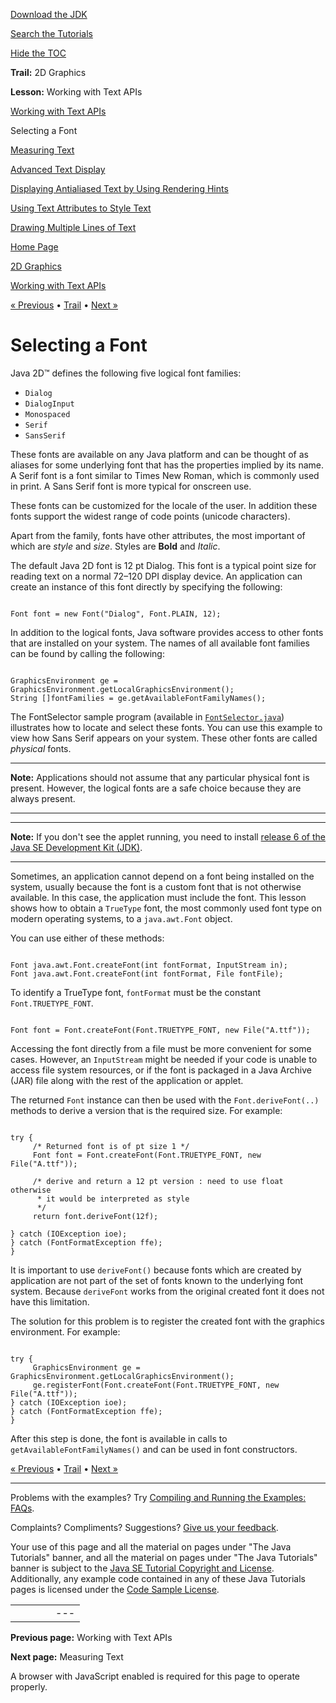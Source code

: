 [Download
the JDK](http://java.sun.com/javase/6/download.jsp)
  
[Search the
Tutorials](../../search.html)
  
[Hide the TOC](javascript:toggleLeft())

**Trail:** 2D Graphics
  
**Lesson:** Working with Text APIs

[Working with Text APIs](index.html)

Selecting a Font

[Measuring Text](measuringtext.html)

[Advanced Text Display](advanced.html)

[Displaying Antialiased Text by Using Rendering Hints](renderinghints.html)

[Using Text Attributes to Style Text](textattributes.html)

[Drawing Multiple Lines of Text](drawmulstring.html)

[Home Page](../../index.html)
>
[2D Graphics](../index.html)
>
[Working with Text APIs](index.html)

[« Previous](index.html) • [Trail](../TOC.html) • [Next »](measuringtext.html)

# Selecting a Font

Java 2D™ defines the following five logical font families:

* `Dialog`
* `DialogInput`
* `Monospaced`
* `Serif`
* `SansSerif`

These fonts are available on any Java platform and can be
thought of as aliases for some underlying font that has the
properties implied by its name. A Serif font is a font similar to
Times New Roman, which is commonly used in print. A Sans Serif font is
more typical for onscreen use.

These fonts can be customized for the locale of
the user. In addition these fonts support the widest range of code points (unicode characters).

Apart from the family, fonts have other attributes, the
most important of which are *style* and
*size*. Styles are **Bold** and
*Italic*.

The default Java 2D font is 12 pt Dialog. This font is a typical point size for
reading text on a normal 72–120 DPI display device.
An application can create an instance of this font directly by specifying the following:

```

Font font = new Font("Dialog", Font.PLAIN, 12);

```

In addition to the logical fonts, Java software provides access to other
fonts that are installed on your system. The names of all available font families
can be found by calling the following:

```

GraphicsEnvironment ge = GraphicsEnvironment.getLocalGraphicsEnvironment();
String []fontFamilies = ge.getAvailableFontFamilyNames();

```

The FontSelector sample program (available in
[`FontSelector.java`](examples/FontSelector.java))
illustrates how to locate and select these
fonts. You can use this example to view how Sans Serif appears on your system.
These other fonts are called *physical* fonts.

---

**Note:** Applications should not assume that any particular physical font is
present. However, the logical fonts are a safe choice because they are always present.

---

---

**Note:** If you don't see the applet running, you need to install [release 6 of the Java SE Development Kit (JDK)](http://java.sun.com/javase/downloads/index.jsp).

---

Sometimes, an application cannot depend on a font being installed on the system,
usually because the font is a custom font that is not otherwise available.
In this case, the application must include the font.
This lesson shows how to obtain a `TrueType` font, the most commonly
used font type on modern operating systems, to a `java.awt.Font` object.

You can use either of these methods:

```

Font java.awt.Font.createFont(int fontFormat, InputStream in);
Font java.awt.Font.createFont(int fontFormat, File fontFile);

```

To identify a TrueType font, `fontFormat` must be the constant `Font.TRUETYPE_FONT`.

```

Font font = Font.createFont(Font.TRUETYPE_FONT, new File("A.ttf"));

```

Accessing the font directly from a file must be more convenient for some cases.
However, an `InputStream` might be needed if your code is unable to access file
system resources, or if the font is packaged in a Java Archive (JAR) file along with
the rest of the application or applet.

The returned `Font` instance can then be used with the `Font.deriveFont(..)`
methods to derive a version that is the required size. For example:

```

try {
     /* Returned font is of pt size 1 */
     Font font = Font.createFont(Font.TRUETYPE_FONT, new File("A.ttf"));

     /* derive and return a 12 pt version : need to use float otherwise
      * it would be interpreted as style
      */
     return font.deriveFont(12f);

} catch (IOException ioe);
} catch (FontFormatException ffe);
}

```

It is important to use `deriveFont()` because fonts which are created by application
are not part of the set of fonts known to the underlying font system.
Because `deriveFont` works from the original created font it does not have
this limitation.

The solution for this problem is to register the created font with the graphics
environment. For example:

```

try {
     GraphicsEnvironment ge = GraphicsEnvironment.getLocalGraphicsEnvironment();
     ge.registerFont(Font.createFont(Font.TRUETYPE_FONT, new File("A.ttf"));
} catch (IOException ioe);
} catch (FontFormatException ffe);
}

```

After this step is done, the font is available in calls to `getAvailableFontFamilyNames()`
and can be used in font constructors.

[« Previous](index.html)
•
[Trail](../TOC.html)
•
[Next »](measuringtext.html)

---

Problems with the examples? Try [Compiling and Running
the Examples: FAQs](../../information/run-examples.html).
  
Complaints? Compliments? Suggestions? [Give
us your feedback](http://download.oracle.com/javase/feedback.html).

Your use of this page and all the material on pages under "The Java Tutorials" banner,
and all the material on pages under "The Java Tutorials" banner is subject to the [Java SE Tutorial Copyright
and License](../../information/license.html).
Additionally, any example code contained in any of these Java
Tutorials pages is licensed under the
[Code
Sample License](http://developers.sun.com/license/berkeley_license.html).

|  |  |  |  |  |
| --- | --- | --- | --- | --- |
| |  |  | | --- | --- | | duke image | Oracle logo | | [About Oracle](http://www.oracle.com/us/corporate/index.html) | [Oracle Technology Network](http://www.oracle.com/technology/index.html) | [Terms of Service](https://www.samplecode.oracle.com/servlets/CompulsoryClickThrough?type=TermsOfService) | Copyright © 1995, 2011 Oracle and/or its affiliates. All rights reserved. |

**Previous page:** Working with Text APIs
  
**Next page:** Measuring Text




A browser with JavaScript enabled is required for this page to operate properly.